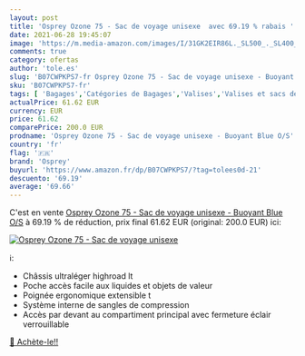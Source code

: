 ```yaml
---
layout: post
title: 'Osprey Ozone 75 - Sac de voyage unisexe  avec 69.19 % rabais '
date: 2021-06-28 19:45:07
image: 'https://m.media-amazon.com/images/I/31GK2EIR86L._SL500_._SL400_.jpg'
comments: true
category: ofertas
author: 'tole.es'
slug: 'B07CWPKPS7-fr Osprey Ozone 75 - Sac de voyage unisexe - Buoyant Blue O/S'
sku: 'B07CWPKPS7-fr'
tags: [ 'Bagages','Catégories de Bagages','Valises','Valises et sacs de voyage','osprey', ]
actualPrice: 61.62 EUR
currency: EUR
price: 61.62
comparePrice: 200.0 EUR
prodname: 'Osprey Ozone 75 - Sac de voyage unisexe - Buoyant Blue O/S'
country: 'fr'
flag: '🇫🇷'
brand: 'Osprey'
buyurl: 'https://www.amazon.fr/dp/B07CWPKPS7/?tag=tolees0d-21'
descuento: '69.19'
average: '69.66'
---
```


C'est en vente [Osprey Ozone 75 - Sac de voyage unisexe - Buoyant Blue O/S](https://www.amazon.fr/dp/B07CWPKPS7/?tag=tolees0d-21)  à  69.19 % de réduction, prix final  61.62 EUR (original: 200.0 EUR) ici:

[![Osprey Ozone 75 - Sac de voyage unisexe ](https://m.media-amazon.com/images/I/31GK2EIR86L._SL500_._SL400_.jpg)](https://www.amazon.fr/dp/B07CWPKPS7/?tag=tolees0d-21)

ℹ️:

- Châssis ultraléger highroad lt
- Poche accès facile aux liquides et objets de valeur
- Poignée ergonomique extensible t
- Système interne de sangles de compression
- Accès par devant au compartiment principal avec fermeture éclair verrouillable

[🛒 Achète-le!!](https://www.amazon.fr/dp/B07CWPKPS7/?tag=tolees0d-21)
